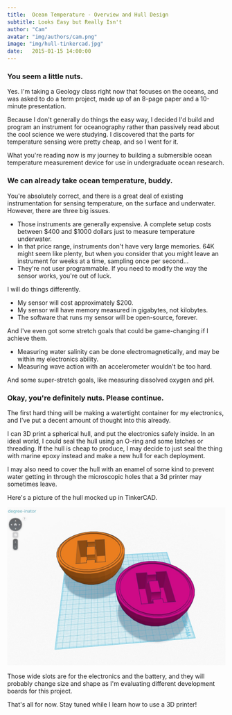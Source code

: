 ```yaml
---
title:  Ocean Temperature - Overview and Hull Design
subtitle: Looks Easy but Really Isn't
author: "Cam"
avatar: "img/authors/cam.png"
image: "img/hull-tinkercad.jpg"
date:   2015-01-15 14:00:00
---
```


### You seem a little nuts.

Yes. I'm taking a Geology class right now that focuses on the oceans, and was
asked to do a term project, made up of an 8-page paper and a 10-minute
presentation.

Because I don't generally do things the easy way, I decided I'd build and
program an instrument for oceanography rather than passively read about the
cool science we were studying. I discovered that the parts for temperature
sensing were pretty cheap, and so I went for it.

What you're reading now is my journey to building a submersible ocean
temperature measurement device for use in undergraduate ocean research.

### We can already take ocean temperature, buddy.

You're absolutely correct, and there is a great deal of existing instrumentation
for sensing temperature, on the surface and underwater. However, there are three
big issues.

  * Those instruments are generally expensive. A complete setup costs between
  $400 and $1000 dollars just to measure temperature underwater.
  * In that price range, instruments don't have very large memories. 64K might
  seem like plenty, but when you consider that you might leave an instrument
  for weeks at a time, sampling once per second...
  * They're not user programmable. If you need to modify the way the sensor
  works, you're out of luck.

I will do things differently.

  * My sensor will cost approximately $200.
  * My sensor will have memory measured in gigabytes, not kilobytes.
  * The software that runs my sensor will be open-source, forever.

And I've even got some stretch goals that could be game-changing if I achieve
them.

  * Measuring water salinity can be done electromagnetically, and may be within
  my electronics ability.
  * Measuring wave action with an accelerometer wouldn't be too hard.

And some super-stretch goals, like measuring dissolved oxygen and pH.

### Okay, you're definitely nuts. Please continue.

The first hard thing will be making a watertight container for my electronics,
and I've put a decent amount of thought into this already.

I can 3D print a spherical hull, and put the electronics safely inside. In an
ideal world, I could seal the hull using an O-ring and some latches or
threading. If the hull is cheap to produce, I may decide to just seal the thing
with marine epoxy instead and make a new hull for each deployment.

I may also need to cover the hull with an enamel of some kind to prevent water
getting in through the microscopic holes that a 3d printer may sometimes leave.

Here's a picture of the hull mocked up in TinkerCAD.

![Hull in TinkerCAD](/img/hull-tinkercad.jpg "Hull in TinkerCAD")

Those wide slots are for the electronics and the battery, and they will probably
change size and shape as I'm evaluating different development boards for
this project.

That's all for now. Stay tuned while I learn how to use a 3D printer!
